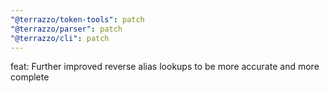 ```yaml
---
"@terrazzo/token-tools": patch
"@terrazzo/parser": patch
"@terrazzo/cli": patch
---
```


feat: Further improved reverse alias lookups to be more accurate and more complete
